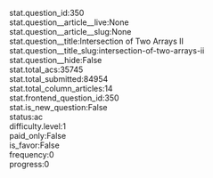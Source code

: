 stat.question_id:350  
stat.question__article__live:None  
stat.question__article__slug:None  
stat.question__title:Intersection of Two Arrays II  
stat.question__title_slug:intersection-of-two-arrays-ii  
stat.question__hide:False  
stat.total_acs:35745  
stat.total_submitted:84954  
stat.total_column_articles:14  
stat.frontend_question_id:350  
stat.is_new_question:False  
status:ac  
difficulty.level:1  
paid_only:False  
is_favor:False  
frequency:0  
progress:0  
